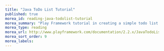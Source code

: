 ```yaml
---
title: "Java ToDo List Tutorial"
published: true
morea_id: reading-java-todolist-tutorial
morea_summary: "Play Framework tutorial in creating a simple todo list application."
morea_type: reading
morea_url: http://www.playframework.com/documentation/2.2.x/JavaTodoList
morea_sort_order: 9
morea_labels:
---
```


